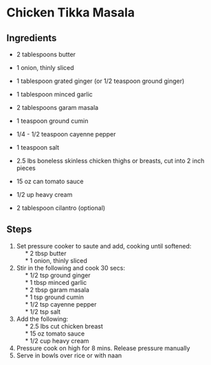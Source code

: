 # Chicken Tikka Masala

## Ingredients

* 2 tablespoons butter 
* 1 onion, thinly sliced

* 1 tablespoon grated ginger (or 1/2 teaspoon ground ginger) 
* 1 tablespoon minced garlic
* 2 tablespoons garam masala
* 1 teaspoon ground cumin
* 1/4 - 1/2 teaspoon cayenne pepper 
* 1 teaspoon salt

* 2.5 lbs boneless skinless chicken thighs or breasts, cut into 2 inch pieces 
* 15 oz can tomato sauce
* 1/2 up heavy cream

* 2 tablespoon cilantro (optional)

## Steps

1. Set pressure cooker to saute and add, cooking until softened:  
&nbsp;&nbsp;&nbsp;&nbsp; * 2 tbsp butter  
&nbsp;&nbsp;&nbsp;&nbsp; * 1 onion, thinly sliced  
2. Stir in the following and cook 30 secs:  
&nbsp;&nbsp;&nbsp;&nbsp; * 1/2 tsp ground ginger  
&nbsp;&nbsp;&nbsp;&nbsp; * 1 tbsp minced garlic  
&nbsp;&nbsp;&nbsp;&nbsp; * 2 tbsp garam masala  
&nbsp;&nbsp;&nbsp;&nbsp; * 1 tsp ground cumin  
&nbsp;&nbsp;&nbsp;&nbsp; * 1/2 tsp cayenne pepper  
&nbsp;&nbsp;&nbsp;&nbsp; * 1/2 tsp salt  
3. Add the following:  
&nbsp;&nbsp;&nbsp;&nbsp; * 2.5 lbs cut chicken breast  
&nbsp;&nbsp;&nbsp;&nbsp; * 15 oz tomato sauce  
&nbsp;&nbsp;&nbsp;&nbsp; * 1/2 cup heavy cream  
4. Pressure cook on high for 8 mins. Release pressure manually
5. Serve in bowls over rice or with naan